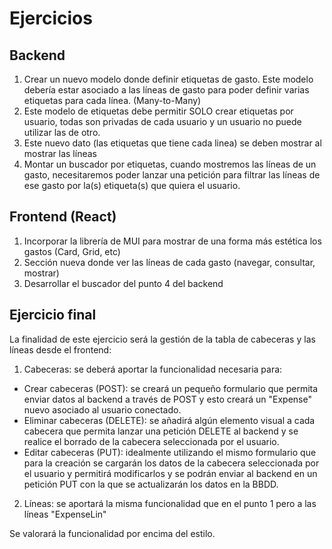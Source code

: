 # Ejercicios

## Backend

1. Crear un nuevo modelo donde definir etiquetas de gasto. Este modelo debería estar asociado a las líneas de gasto para poder definir varias etiquetas para cada línea. (Many-to-Many)
2. Este modelo de etiquetas debe permitir SOLO crear etiquetas por usuario, todas son privadas de cada usuario y un usuario no puede utilizar las de otro.
3. Este nuevo dato (las etiquetas que tiene cada linea) se deben mostrar al mostrar las líneas
4. Montar un buscador por etiquetas, cuando mostremos las líneas de un gasto, necesitaremos poder lanzar una petición para filtrar las líneas de ese gasto por la(s) etiqueta(s) que quiera el usuario.

## Frontend (React)

1. Incorporar la librería de MUI para mostrar de una forma más estética los gastos (Card, Grid, etc)
2. Sección nueva donde ver las líneas de cada gasto (navegar, consultar, mostrar)
3. Desarrollar el buscador del punto 4 del backend





## Ejercicio final
La finalidad de este ejercicio será la gestión de la tabla de cabeceras y las líneas desde el frontend:

1. Cabeceras: se deberá aportar la funcionalidad necesaria para:

- Crear cabeceras (POST): se creará un pequeño formulario que permita enviar datos al backend a través de POST y esto creará un "Expense" nuevo asociado al usuario conectado.
- Eliminar cabeceras (DELETE): se añadirá algún elemento visual a cada cabecera que permita lanzar una petición DELETE al backend y se realice el borrado de la cabecera seleccionada por el usuario.
- Editar cabeceras (PUT): idealmente utilizando el mismo formulario que para la creación se cargarán los datos de la cabecera seleccionada por el usuario y permitirá modificarlos y se podrán enviar al backend en un petición PUT con la que se actualizarán los datos en la BBDD.
2. Líneas: se aportará la misma funcionalidad que en el punto 1 pero a las líneas "ExpenseLin"

Se valorará la funcionalidad por encima del estilo.